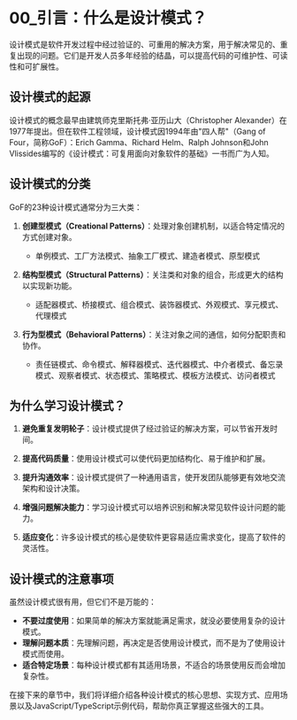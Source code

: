 # 00_引言：什么是设计模式？

设计模式是软件开发过程中经过验证的、可重用的解决方案，用于解决常见的、重复出现的问题。它们是开发人员多年经验的结晶，可以提高代码的可维护性、可读性和可扩展性。

## 设计模式的起源

设计模式的概念最早由建筑师克里斯托弗·亚历山大（Christopher Alexander）在1977年提出。但在软件工程领域，设计模式因1994年由"四人帮"（Gang of Four，简称GoF）：Erich Gamma、Richard Helm、Ralph Johnson和John Vlissides编写的《设计模式：可复用面向对象软件的基础》一书而广为人知。

## 设计模式的分类

GoF的23种设计模式通常分为三大类：

1. **创建型模式（Creational Patterns）**：处理对象创建机制，以适合特定情况的方式创建对象。
   - 单例模式、工厂方法模式、抽象工厂模式、建造者模式、原型模式

2. **结构型模式（Structural Patterns）**：关注类和对象的组合，形成更大的结构以实现新功能。
   - 适配器模式、桥接模式、组合模式、装饰器模式、外观模式、享元模式、代理模式

3. **行为型模式（Behavioral Patterns）**：关注对象之间的通信，如何分配职责和协作。
   - 责任链模式、命令模式、解释器模式、迭代器模式、中介者模式、备忘录模式、观察者模式、状态模式、策略模式、模板方法模式、访问者模式

## 为什么学习设计模式？

1. **避免重复发明轮子**：设计模式提供了经过验证的解决方案，可以节省开发时间。

2. **提高代码质量**：使用设计模式可以使代码更加结构化、易于维护和扩展。

3. **提升沟通效率**：设计模式提供了一种通用语言，使开发团队能够更有效地交流架构和设计决策。

4. **增强问题解决能力**：学习设计模式可以培养识别和解决常见软件设计问题的能力。

5. **适应变化**：许多设计模式的核心是使软件更容易适应需求变化，提高了软件的灵活性。

## 设计模式的注意事项

虽然设计模式很有用，但它们不是万能的：

- **不要过度使用**：如果简单的解决方案就能满足需求，就没必要使用复杂的设计模式。
- **理解问题本质**：先理解问题，再决定是否使用设计模式，而不是为了使用设计模式而使用。
- **适合特定场景**：每种设计模式都有其适用场景，不适合的场景使用反而会增加复杂性。

在接下来的章节中，我们将详细介绍各种设计模式的核心思想、实现方式、应用场景以及JavaScript/TypeScript示例代码，帮助你真正掌握这些强大的工具。
